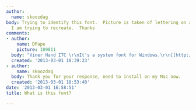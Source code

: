 ```yaml
---
author:
  name: skoozdag
body: Trying to identify this font.  Picture is taken of lettering on a t-shirt that
  I am trying to recreate.  Thanks
comments:
- author:
    name: DPape
    picture: 109811
  body: "Viner Hand ITC \r\nIt's a system font for Windows.\r\n[[http://www.microsoft.com/typography/fonts/family.aspx?FID=151]]\r\n[img:sites/default/files/old-images/itsgoing1_4376.jpg]"
  created: '2013-03-01 18:39:23'
- author:
    name: skoozdag
  body: Thank you for your response, need to install on my Mac now.
  created: '2013-03-01 18:53:40'
date: '2013-03-01 16:58:51'
title: What is this font?

---
```

